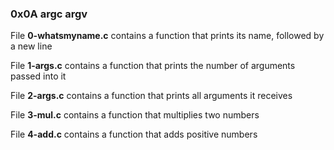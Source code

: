 ### 0x0A argc argv

File **0-whatsmyname.c** contains a function that prints its name, followed by a new line

File **1-args.c** contains a function that prints the number of arguments passed into it

File **2-args.c** contains a function that prints all arguments it receives

File **3-mul.c** contains a function that multiplies two numbers

File **4-add.c** contains a function that adds positive numbers

